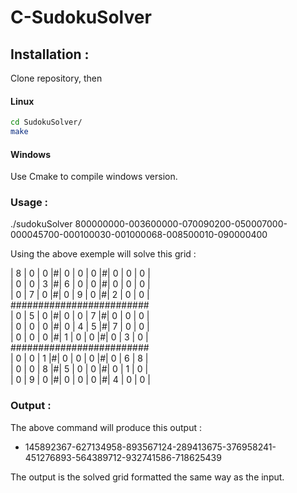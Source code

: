 # C-SudokuSolver


## Installation :

Clone repository, then
#### Linux
``` sh
cd SudokuSolver/
make
```
#### Windows
Use Cmake to compile windows version.


### Usage :

./sudokuSolver 800000000-003600000-070090200-050007000-000045700-000100030-001000068-008500010-090000400

Using the above exemple will solve this grid :

| 8 | 0 | 0 |#| 0 | 0 | 0 |#| 0 | 0 | 0 |<br />
| 0 | 0 | 3 |#| 6 | 0 | 0 |#| 0 | 0 | 0 |<br />
| 0 | 7 | 0 |#| 0 | 9 | 0 |#| 2 | 0 | 0 |<br />
\#\#\#\#\#\#\#\#\#\#\#\#\#\#\#\#\#\#\#\#\#\#\#\#\#<br />
| 0 | 5 | 0 |#| 0 | 0 | 7 |#| 0 | 0 | 0 |<br />
| 0 | 0 | 0 |#| 0 | 4 | 5 |#| 7 | 0 | 0 |<br />
| 0 | 0 | 0 |#| 1 | 0 | 0 |#| 0 | 3 | 0 |<br />
\#\#\#\#\#\#\#\#\#\#\#\#\#\#\#\#\#\#\#\#\#\#\#\#\#<br />
| 0 | 0 | 1 |#| 0 | 0 | 0 |#| 0 | 6 | 8 |<br />
| 0 | 0 | 8 |#| 5 | 0 | 0 |#| 0 | 1 | 0 |<br />
| 0 | 9 | 0 |#| 0 | 0 | 0 |#| 4 | 0 | 0 |<br />

### Output :

The above command will produce this output : 
- 145892367-627134958-893567124-289413675-376958241-451276893-564389712-932741586-718625439

The output is the solved grid formatted the same way as the input.
